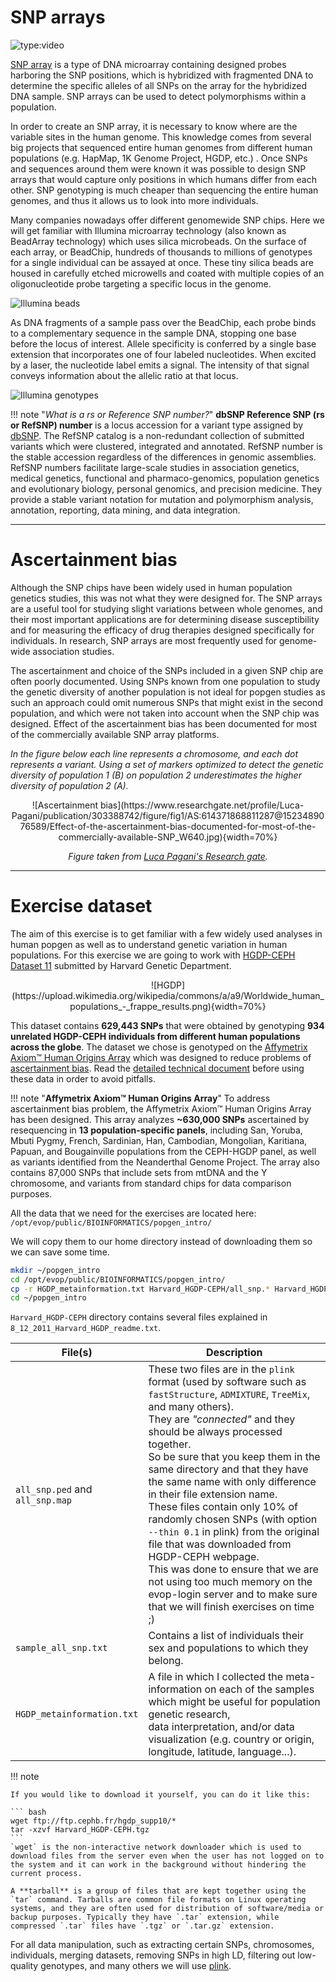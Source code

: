 # SNP arrays

![type:video](https://www.youtube.com/embed/lVG04dAAyvY)

[SNP array](https://en.wikipedia.org/wiki/SNP_array) is a type of DNA microarray containing designed probes harboring the SNP positions, which is hybridized with fragmented DNA to determine the specific alleles of all SNPs on the array for the hybridized DNA sample. 
SNP arrays can be used to detect polymorphisms within a population. 

In order to create an SNP array, it is necessary to know where are the variable sites in the human genome. This knowledge comes from several big projects that sequenced entire human genomes from different human populations (e.g. HapMap, 1K Genome Project, HGDP, etc.) . Once SNPs and sequences around them were known it was possible to design SNP arrays that would capture only positions in which humans differ from each other. SNP genotyping is much cheaper than sequencing the entire human genomes, and thus it allows us to look into more individuals. 

Many companies nowadays offer different genomewide SNP chips. Here we will get familiar with Illumina microarray technology (also known as BeadArray technology) which uses silica microbeads. On the surface of each array, or BeadChip, hundreds of thousands to millions of genotypes for a single individual can be assayed at once. These tiny silica beads are housed in carefully etched microwells and coated with multiple copies of an oligonucleotide probe targeting a specific locus in the genome.

![Illumina beads](https://www.illumina.com/content/dam/illumina-marketing/images/science/v2/web-graphic/multi-sample-array-formats-web-graphic.jpg)

As DNA fragments of a sample pass over the BeadChip, each probe binds to a complementary sequence in the sample DNA, stopping one base before the locus of interest. Allele specificity is conferred by a single base extension that incorporates one of four labeled nucleotides. When excited by a laser, the nucleotide label emits a signal. The intensity of that signal conveys information about the allelic ratio at that locus.

![Illumina genotypes](https://www.illumina.com/content/dam/illumina-marketing/images/technology/microarray/how-microarrays-work-web-graphic.jpg)

!!! note "_What is a rs or Reference SNP number?_"
    __dbSNP Reference SNP (rs or RefSNP) number__ is a locus accession for a variant type assigned by [dbSNP](https://www.ncbi.nlm.nih.gov/snp/). The RefSNP catalog is a non-redundant collection of submitted variants which were clustered, integrated and annotated. RefSNP number is the stable accession regardless of the differences in genomic assemblies. RefSNP numbers facilitate large-scale studies in association genetics, medical genetics, functional and pharmaco-genomics, population genetics and evolutionary biology, personal genomics, and precision medicine. They provide a stable variant notation for mutation and polymorphism analysis, annotation, reporting, data mining, and data integration.


*********************************************************************

# Ascertainment bias

Although the SNP chips have been widely used in human population genetics studies, this was not what they were designed for. The SNP arrays are a useful tool for studying slight variations between whole genomes, and their most important applications are for determining disease susceptibility and for measuring the efficacy of drug therapies designed specifically for individuals. In research, SNP arrays are most frequently used for genome-wide association studies.

The ascertainment and choice of the SNPs included in a given SNP chip are often poorly documented. Using SNPs known from one population to study the genetic diversity of another population is not ideal for popgen studies as such an approach could omit numerous SNPs that might exist in the second population, and which were not taken into account when the SNP chip was designed. Effect of the ascertainment bias has been documented for most of the commercially available SNP array platforms. 

_In the figure below each line represents a chromosome, and each dot represents a variant. Using a set of markers optimized to detect the genetic diversity of population 1 (B) on population 2 underestimates the higher diversity of population 2 (A)._ 

<center>
![Ascertainment bias](https://www.researchgate.net/profile/Luca-Pagani/publication/303388742/figure/fig1/AS:614371868811287@1523489076589/Effect-of-the-ascertainment-bias-documented-for-most-of-the-commercially-available-SNP_W640.jpg){width=70%}

_Figure taken from [Luca Pagani's Research gate](https://www.researchgate.net/publication/303388742_Through_the_layers_of_the_Ethiopian_genome_a_survey_of_human_genetic_variation_based_on_genome-wide_genotyping_and_re-sequencing_data/figures?lo=1)._
</center>

*********************************************************************

# Exercise dataset

The aim of this exercise is to get familiar with a few widely used analyses in human popgen as well as to understand  genetic variation in human populations. For this exercise we are going to work with [HGDP-CEPH Dataset 11](http://www.cephb.fr/en/hgdp_panel.php) submitted by Harvard Genetic Department.

<center>
![HGDP](https://upload.wikimedia.org/wikipedia/commons/a/a9/Worldwide_human_populations_-_frappe_results.png){width=70%}
</center>

This dataset contains __629,443 SNPs__ that were obtained by genotyping __934 unrelated HGDP-CEPH individuals from different human populations across the globe__. The dataset we chose is genotyped on the [Affymetrix Axiom™ Human Origins Array](https://www.thermofisher.com/order/catalog/product/901853#:~:text=Axiom%20Genome%2DWide%20Human%20Origins,%2C%20migration%2C%20and%20natural%20selection.) which was designed to reduce problems of [ascertainment bias](https://www.ncbi.nlm.nih.gov/books/NBK9792/). Read the [detailed technical document](ftp://ftp.cephb.fr/hgdp_supp10/8_12_2011_Technical_Array_Design_Document.pdf) before using these data in order to avoid pitfalls. 


!!! note "__Affymetrix Axiom™ Human Origins Array__"
    To address ascertainment bias problem, the Affymetrix Axiom™ Human Origins Array has been designed. This array analyzes __~630,000 SNPs__ ascertained by resequencing in __13 population-specific panels__, including San, Yoruba, Mbuti Pygmy, French, Sardinian, Han, Cambodian, Mongolian, Karitiana, Papuan, and Bougainville populations from the CEPH-HGDP panel, as well as variants identified from the Neanderthal Genome Project. The array also contains 87,000 SNPs that include sets from mtDNA and the Y chromosome, and variants from standard chips for data comparison purposes.

All the data that we need for the exercises are located here:
`/opt/evop/public/BIOINFORMATICS/popgen_intro/`

We will copy them to our home directory instead of downloading them so we can save some time.

``` bash
mkdir ~/popgen_intro
cd /opt/evop/public/BIOINFORMATICS/popgen_intro/
cp -r HGDP_metainformation.txt Harvard_HGDP-CEPH/all_snp.* Harvard_HGDP-CEPH/sample_all_snp.txt ~/popgen_intro/
cd ~/popgen_intro
```

`Harvard_HGDP-CEPH` directory contains several files explained in `8_12_2011_Harvard_HGDP_readme.txt`. 


| File(s) | Description |
|---|---|
| `all_snp.ped` and <br />`all_snp.map` | These two files are in the `plink` format (used by software such as `fastStructure`, `ADMIXTURE`, `TreeMix`, and many others). <br />They are _"connected"_ and they should be always processed together. <br />So be sure that you keep them in the same directory and that they have the same name with only difference in their file extension name. <br />These files contain only 10% of randomly chosen SNPs (with option `--thin 0.1` in plink) from the original file that was downloaded from HGDP-CEPH webpage. <br />This was done to ensure that we are not using too much memory on the evop-login server and to make sure that we will finish exercises on time ;) |
| `sample_all_snp.txt` | Contains a list of individuals their sex and populations to which they belong. |
| `HGDP_metainformation.txt` | A file in which I collected the meta-information on each of the samples which might be useful for population genetic research, <br />data interpretation, and/or data visualization (e.g. country or origin, longitude, latitude, language...). |

!!! note

    If you would like to download it yourself, you can do it like this:

    ``` bash
    wget ftp://ftp.cephb.fr/hgdp_supp10/*
    tar -xzvf Harvard_HGDP-CEPH.tgz
    ```
    `wget` is the non-interactive network downloader which is used to download files from the server even when the user has not logged on to the system and it can work in the background without hindering the current process.

    A **tarball** is a group of files that are kept together using the `tar` command. Tarballs are common file formats on Linux operating systems, and they are often used for distribution of software/media or backup purposes. Typically they have `.tar` extension, while compressed `.tar` files have `.tgz` or `.tar.gz` extension.

For all data manipulation, such as extracting certain SNPs, chromosomes, individuals, merging datasets, removing SNPs in high LD, filtering out low-quality genotypes, and many others we will use [plink](https://www.cog-genomics.org/plink2). 


